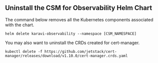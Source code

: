 --- 
--- 

## Uninstall the CSM for Observability Helm Chart

The command below removes all the Kubernetes components associated with the chart.

```console
helm delete karavi-observability --namespace [CSM_NAMESPACE]
```

You may also want to uninstall the CRDs created for cert-manager.

```console
kubectl delete -f https://github.com/jetstack/cert-manager/releases/download/v1.10.0/cert-manager.crds.yaml
```
